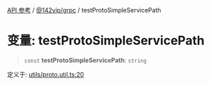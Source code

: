 [API 参考](../../../index.md) / [@142vip/grpc](../index.md) / testProtoSimpleServicePath

# 变量: testProtoSimpleServicePath

> `const` **testProtoSimpleServicePath**: `string`

定义于: [utils/proto.util.ts:20](https://github.com/142vip/core-x/blob/7cfc2fa6b24172631d6526590fc6ea4be89357c6/packages/grpc/src/utils/proto.util.ts#L20)
